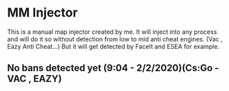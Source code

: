 # MM Injector

This is a manual map injector created by me. It will inject into any process and will do it so without detection from low
to mid anti cheat engines. (Vac , Eazy Anti Cheat...) But it will get detected by FaceIt and ESEA for example.

## No bans detected yet (9:04 - 2/2/2020)(Cs:Go - VAC , EAZY)
